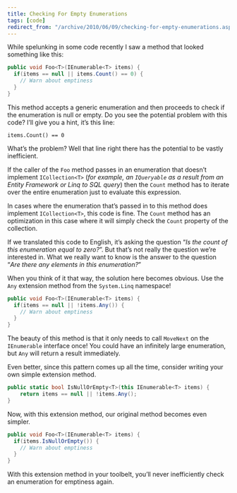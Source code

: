 ```yaml
---
title: Checking For Empty Enumerations
tags: [code]
redirect_from: "/archive/2010/06/09/checking-for-empty-enumerations.aspx/"
---
```


While spelunking in some code recently I saw a method that looked
something like this:

```csharp
public void Foo<T>(IEnumerable<T> items) {
  if(items == null || items.Count() == 0) {
    // Warn about emptiness
  }
}
```

This method accepts a generic enumeration and then proceeds to check if
the enumeration is null or empty. Do you see the potential problem with
this code? I’ll give you a hint, it’s this line:

`items.Count() == 0`

What’s the problem? Well that line right there has the potential to be
vastly inefficient.

If the caller of the `Foo` method passes in an enumeration that doesn’t
implement `ICollection<T>` (*for example, an `IQueryable` as a result
from an Entity Framework or Linq to SQL query*) then the `Count` method
has to iterate over the entire enumeration just to evaluate this
expression.

In cases where the enumeration that’s passed in to this method does
implement `ICollection<T>`, this code is fine. The `Count` method has an
optimization in this case where it will simply check the `Count`
property of the collection.

If we translated this code to English, it’s asking the question “*Is the
count of this enumeration equal to zero?*”. But that’s not really the
question we’re interested in. What we really want to know is the answer
to the question “*Are there any elements in this enumeration?*”

When you think of it that way, the solution here becomes obvious. Use
the `Any` extension method from the `System.Linq` namespace!

```csharp
public void Foo<T>(IEnumerable<T> items) {
  if(items == null || !items.Any()) {
    // Warn about emptiness
  }
}
```

The beauty of this method is that it only needs to call `MoveNext` on
the `IEnumerable` interface once! You could have an infinitely large
enumeration, but `Any` will return a result immediately.

Even better, since this pattern comes up all the time, consider writing
your own simple extension method.

```csharp
public static bool IsNullOrEmpty<T>(this IEnumerable<T> items) {
    return items == null || !items.Any();
}
```

Now, with this extension method, our original method becomes even
simpler.

```csharp
public void Foo<T>(IEnumerable<T> items) {
  if(items.IsNullOrEmpty()) {
    // Warn about emptiness
  }
}
```

With this extension method in your toolbelt, you’ll never inefficiently
check an enumeration for emptiness again.


